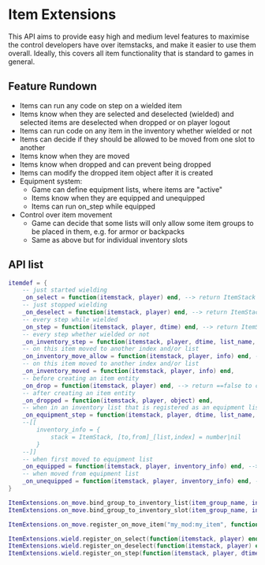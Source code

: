 # Item Extensions
This API aims to provide easy high and medium level features to maximise the control developers have over itemstacks, and make it easier to use them overall. Ideally, this covers all item functionality that is standard to games in general.

## Feature Rundown
- Items can run any code on step on a wielded item
- Items know when they are selected and deselected (wielded) and selected items are deselected when dropped or on player logout
- Items can run code on any item in the inventory whether wielded or not
- Items can decide if they should be allowed to be moved from one slot to another
- Items know when they are moved
- Items know when dropped and can prevent being dropped
- Items can modify the dropped item object after it is created
- Equipment system:
    - Game can define equipment lists, where items are "active"
    - Items know when they are equipped and unequipped
    - Items can run on_step while equipped
- Control over item movement
    - Game can decide that some lists will only allow some item groups to be placed in them, e.g. for armor or backpacks
    - Same as above but for individual inventory slots

## API list
```lua
itemdef = {
    -- just started wielding
    _on_select = function(itemstack, player) end, --> return ItemStack to modify or nil
    -- just stopped wielding
    _on_deselect = function(itemstack, player) end, --> return ItemStack to modify or nil
    -- every step while wielded
    _on_step = function(itemstack, player, dtime) end, --> return ItemStack to modify or nil
    -- every step whether wielded or not
    _on_inventory_step = function(itemstack, player, dtime, list_name, list_index) end,
    -- on this item moved to another index and/or list
    _on_inventory_move_allow = function(itemstack, player, info) end, --> return 0 to cancel or num of items to allow
    -- on this item moved to another index and/or list
    _on_inventory_moved = function(itemstack, player, info) end,
    -- before creating an item entity
    _on_drop = function(itemstack, player) end, --> return ==false to cancel
    -- after creating an item entity
    _on_dropped = function(itemstack, player, object) end,
    -- when in an inventory list that is registered as an equipment list (e.g. armor, accessories)
    _on_equipment_step = function(itemstack, player, dtime, list_name, list_index) end,
    --[[
        inventory_info = {
            stack = ItemStack, [to,from]_[list,index] = number|nil
        }
    --]]
    -- when first moved to equipment list
    _on_equipped = function(itemstack, player, inventory_info) end, --> void
    -- when moved from equipment list
    _on_unequipped = function(itemstack, player, inventory_info) end, --> void
}

ItemExtensions.on_move.bind_group_to_inventory_list(item_group_name, inventory_list_name)
ItemExtensions.on_move.bind_group_to_inventory_slot(item_group_name, inventory_list_name, list_index)

ItemExtensions.on_move.register_on_move_item("my_mod:my_item", function(itemstack, player, info) end)

ItemExtensions.wield.register_on_select(function(itemstack, player) end) --> return ItemStack to modify or nil
ItemExtensions.wield.register_on_deselect(function(itemstack, player) end) --> return ItemStack to modify or nil
ItemExtensions.wield.register_on_step(function(itemstack, player, dtime) end) --> return ItemStack to modify or nil
```
